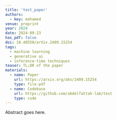 ```yaml
---
title: 'test_paper'
authors:
  - key: mohamed
venue: preprint
year: 2024
date: 2024-09-23
has_pdf: false
doi: 10.48550/arXiv.2409.15254
tags:
  - machine learning
  - generative ai
  - inference-time techniques
teaser: TL;DR of the paper
materials:
  - name: Paper
    url: https://arxiv.org/abs/2409.15254
    type: file-pdf
  - name: Codebase
    url: https://github.com/abdelfattah-lab/test
    type: code
---
```

Abstract goes here.
